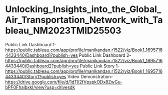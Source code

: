 # Unlocking_Insights_into_the_Global_Air_Transportation_Network_with_Tableau_NM2023TMID25503
Public Link Dashboard 1-https://public.tableau.com/app/profile/manikandan.r1522/viz/Book1_16957164433440/Dashboard1?publish=yes
Public Link Dashboard 2-https://public.tableau.com/app/profile/manikandan.r1522/viz/Book1_16957164433440/Dashboard2?publish=yes
Public Link Story 1-https://public.tableau.com/app/profile/manikandan.r1522/viz/Book1_16957164433440/Story1?publish=yes
Video Demonstration-https://drive.google.com/file/d/1dTll2fVpspkODx8ZwGu-bPF0FhaibxkI/view?usp=drivesdk


